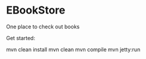 # EBookStore
One place to check out books 

Get started:

mvn clean install
mvn clean
mvn compile
mvn jetty:run
